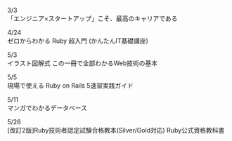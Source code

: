 3/3<br>
  「エンジニア×スタートアップ」こそ、最高のキャリアである<br>

4/24<br>
  ゼロからわかる Ruby 超入門 (かんたんIT基礎講座)<br>
  
5/3<br>
  イラスト図解式 この一冊で全部わかるWeb技術の基本<br>
  
5/5<br>
  現場で使える Ruby on Rails 5速習実践ガイド<br>
  
5/11<br>
  マンガでわかるデータベース<br>
  
5/26<br>
  [改訂2版]Ruby技術者認定試験合格教本(Silver/Gold対応) Ruby公式資格教科書<br>
